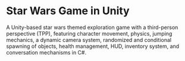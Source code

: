 # Star Wars Game in Unity

A Unity-based star wars themed exploration game with a third-person perspective (TPP), featuring character movement, physics, jumping mechanics, a dynamic camera system, randomized and conditional spawning of objects, health management, HUD, inventory system, and conversation mechanisms in C#.
